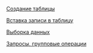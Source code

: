 [Создание таблицы](./sql_tech.md#Создание_таблицы)

[Вставка записи в таблицу](./sql_tech.md#Вставка_записи_в_таблицу)

[Выборка данных](./sql_tech.md#Выборка_данных)

[Запросы, групповые операции](./sql_tech.md#запросы-групповые-операции)
